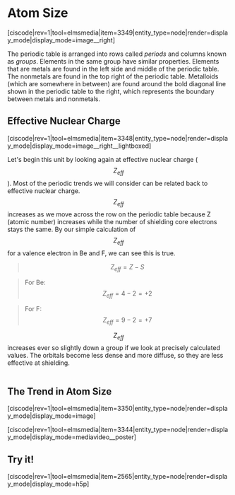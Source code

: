 <div style="float:right;margin:auto"><ebook-button title="Atom Sizes" link="https://genchem.science.psu.edu/04-1-atom-sizes"></ebook-button></div>

# Atom Size

[ciscode|rev=1|tool=elmsmedia|item=3349|entity_type=node|render=display_mode|display_mode=image__right]

The periodic table is arranged into rows called _periods_ and columns known as _groups_.  Elements in the same group have similar properties.  Elements that are metals are found in the left side and middle of the periodic table.
 The nonmetals are found in the top right of the periodic table. Metalloids (which are
 somewhere in between) are found around the bold diagonal line shown in the
 periodic table to the right, which represents the boundary between metals and
 nonmetals.

## Effective Nuclear Charge
[ciscode|rev=1|tool=elmsmedia|item=3348|entity_type=node|render=display_mode|display_mode=image__right__lightboxed]

Let's begin this unit by looking again at effective nuclear charge ($$Z_{eff}$$). Most of the periodic trends we will consider can be related back to effective nuclear charge. $$Z_{eff}$$ increases as we move across the row on the periodic table because Z (atomic number) increases while the number of shielding core electrons stays the same.  By our simple calculation of  $$Z_{eff}$$ for a valence electron in Be and F, we can see this is true.
> $$Z_{eff} = Z -S $$

> For Be: $$Z_{eff} = 4-2 = +2$$

> For F: $$Z_{eff} = 9-2 = +7$$

$$Z_{eff}$$ increases ever so slightly down a group if we look at precisely calculated values.  The orbitals become less dense and more diffuse, so they are less effective at shielding.  

<div class="spacer" style="display:block;overflow:hidden;width:100%;"></div>


## The Trend in Atom Size

<div style="float:none;max-width:800px;margin:auto">
[ciscode|rev=1|tool=elmsmedia|item=3350|entity_type=node|render=display_mode|display_mode=image]</div>



<div class="spacer" style="display:block;overflow:hidden;width:100%;"></div>


[ciscode|rev=1|tool=elmsmedia|item=3344|entity_type=node|render=display_mode|display_mode=mediavideo__poster]


## Try it!

[ciscode|rev=1|tool=elmsmedia|item=2565|entity_type=node|render=display_mode|display_mode=h5p]